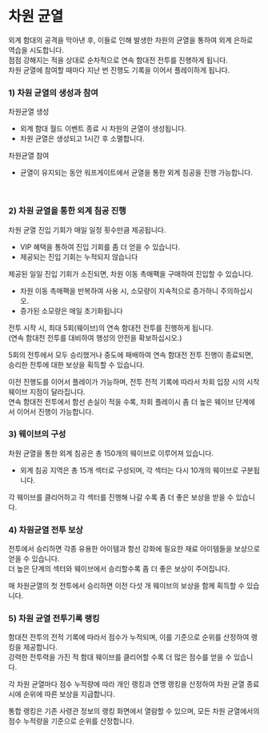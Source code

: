 # 차원 균열

외계 함대의 공격을 막아낸 후, 이들로 인해 발생한 차원의 균열을 통하여 외계 은하로 역습을 시도합니다.<br>
점점 강해지는 적을 상대로 순차적으로 연속 함대전 전투를 진행하게 됩니다.<br>
차원 균열에 참여할 때마다 지난 번 진행도 기록을 이어서 플레이하게 됩니다.
<br>

### 1) 차원 균열의 생성과 참여

차원균열 생성
- 외계 함대 월드 이벤트 종료 시 차원의 균열이 생성됩니다.
- 차원 균열은 생성되고 1시간 후 소멸합니다.

차원균열 참여
- 균열이 유지되는 동안 워프게이트에서 균열을 통한 외계 침공을 진행 가능합니다.
<br>

### 2) 차원 균열을 통한 외계 침공 진행

차원 균열 진입 기회가 매일 일정 횟수만큼 제공됩니다.
- VIP 혜택을 통하여 진입 기회를 좀 더 얻을 수 있습니다.
- 제공되는 진입 기회는 누적되지 않습니다

제공된 일일 진입 기회가 소진되면, 차원 이동 촉매팩을 구매하여 진입할 수 있습니다.
- 차원 이동 촉매팩을 반복하여 사용 시, 소모량이 지속적으로 증가하니 주의하십시오.
- 증가된 소모량은 매일 초기화됩니다

전투 시작 시, 최대 5회(웨이브)의 연속 함대전 전투를 진행하게 됩니다.<br>
(연속 함대전 전투를 대비하여 행성의 안전을 확보하십시오.)

5회의 전투에서 모두 승리했거나 중도에 패배하여 연속 함대전 전투 진행이 종료되면, 승리한 전투에 대한 보상을 획득할 수 있습니다.

이전 진행도를 이어서 플레이가 가능하며, 전투 전적 기록에 따라서 차회 입장 시의 시작 웨이브 지점이 달라집니다.<br>
연속 함대전 전투에서 함선 손실이 적을 수록, 차회 플레이시 좀 더 높은 웨이브 단계에서 이어서 진행이 가능합니다.
<br>

### 3) 웨이브의 구성

차원 균열을 통한 외계 침공은 총 150개의 웨이브로 이루어져 있습니다.
- 외계 침공 지역은 총 15개 섹터로 구성되며, 각 섹터는 다시 10개의 웨이브로 구분됩니다.

각 웨이브를 클리어하고 각 섹터를 진행해 나갈 수록 좀 더 좋은 보상을 받을 수 있습니다.
<br>

### 4) 차원균열 전투 보상

전투에서 승리하면 각종 유용한 아이템과 함선 강화에 필요한 재료 아이템들을 보상으로 얻을 수 있습니다.<br>
더 높은 단계의 섹터와 웨이브에서 승리할수록 좀 더 좋은 보상이 주어집니다.

매 차원균열의 첫 전투에서 승리하면 이전 다섯 개 웨이브의 보상을 함께 획득할 수 있습니다.
<br>

### 5) 차원 균열 전투기록 랭킹

함대전 전투의 전적 기록에 따라서 점수가 누적되며, 이를 기준으로 순위를 산정하여 랭킹을 제공합니다.<br>
강력한 전투력을 가진 적 함대 웨이브를 클리어할 수록 더 많은 점수를 얻을 수 있습니다.

각 차원 균열마다 점수 누적량에 따라 개인 랭킹과 연맹 랭킹을 산정하여 차원 균열 종료 시에 순위에 따른 보상을 지급합니다.

통합 랭킹은 기존 사령관 정보의 랭킹 화면에서 열람할 수 있으며, 모든 차원 균열에서의 점수 누적량을 기준으로 순위를 산정합니다.

